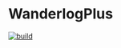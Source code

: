 # WanderlogPlus
[![build](https://github.com/majortriad/WanderlogPlus/actions/workflows/build.yml/badge.svg)](https://github.com/majortriad/WanderlogPlus/actions/workflows/build.yml)
